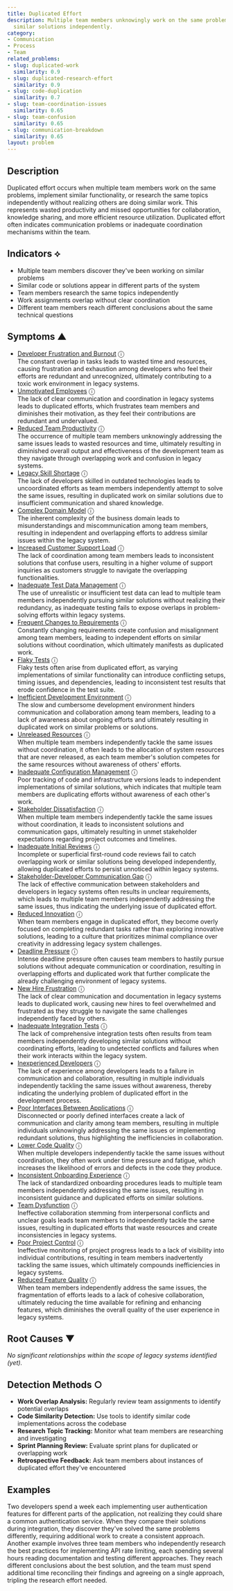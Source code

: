 ```yaml
---
title: Duplicated Effort
description: Multiple team members unknowingly work on the same problems or implement
  similar solutions independently.
category:
- Communication
- Process
- Team
related_problems:
- slug: duplicated-work
  similarity: 0.9
- slug: duplicated-research-effort
  similarity: 0.9
- slug: code-duplication
  similarity: 0.7
- slug: team-coordination-issues
  similarity: 0.65
- slug: team-confusion
  similarity: 0.65
- slug: communication-breakdown
  similarity: 0.65
layout: problem
---
```


## Description

Duplicated effort occurs when multiple team members work on the same problems, implement similar functionality, or research the same topics independently without realizing others are doing similar work. This represents wasted productivity and missed opportunities for collaboration, knowledge sharing, and more efficient resource utilization. Duplicated effort often indicates communication problems or inadequate coordination mechanisms within the team.


## Indicators ⟡

- Multiple team members discover they've been working on similar problems
- Similar code or solutions appear in different parts of the system
- Team members research the same topics independently
- Work assignments overlap without clear coordination
- Different team members reach different conclusions about the same technical questions


## Symptoms ▲

- [Developer Frustration and Burnout](developer-frustration-and-burnout.md) <span class="info-tooltip" title="Confidence: 0.463, Strength: 0.704">ⓘ</span>
<br/>  The constant overlap in tasks leads to wasted time and resources, causing frustration and exhaustion among developers who feel their efforts are redundant and unrecognized, ultimately contributing to a toxic work environment in legacy systems.
- [Unmotivated Employees](unmotivated-employees.md) <span class="info-tooltip" title="Confidence: 0.462, Strength: 0.855">ⓘ</span>
<br/>  The lack of clear communication and coordination in legacy systems leads to duplicated efforts, which frustrates team members and diminishes their motivation, as they feel their contributions are redundant and undervalued.
- [Reduced Team Productivity](reduced-team-productivity.md) <span class="info-tooltip" title="Confidence: 0.456, Strength: 0.759">ⓘ</span>
<br/>  The occurrence of multiple team members unknowingly addressing the same issues leads to wasted resources and time, ultimately resulting in diminished overall output and effectiveness of the development team as they navigate through overlapping work and confusion in legacy systems.
- [Legacy Skill Shortage](legacy-skill-shortage.md) <span class="info-tooltip" title="Confidence: 0.454, Strength: 0.767">ⓘ</span>
<br/>  The lack of developers skilled in outdated technologies leads to uncoordinated efforts as team members independently attempt to solve the same issues, resulting in duplicated work on similar solutions due to insufficient communication and shared knowledge.
- [Complex Domain Model](complex-domain-model.md) <span class="info-tooltip" title="Confidence: 0.444, Strength: 0.677">ⓘ</span>
<br/>  The inherent complexity of the business domain leads to misunderstandings and miscommunication among team members, resulting in independent and overlapping efforts to address similar issues within the legacy system.
- [Increased Customer Support Load](increased-customer-support-load.md) <span class="info-tooltip" title="Confidence: 0.436, Strength: 0.719">ⓘ</span>
<br/>  The lack of coordination among team members leads to inconsistent solutions that confuse users, resulting in a higher volume of support inquiries as customers struggle to navigate the overlapping functionalities.
- [Inadequate Test Data Management](inadequate-test-data-management.md) <span class="info-tooltip" title="Confidence: 0.434, Strength: 0.877">ⓘ</span>
<br/>  The use of unrealistic or insufficient test data can lead to multiple team members independently pursuing similar solutions without realizing their redundancy, as inadequate testing fails to expose overlaps in problem-solving efforts within legacy systems.
- [Frequent Changes to Requirements](frequent-changes-to-requirements.md) <span class="info-tooltip" title="Confidence: 0.425, Strength: 0.813">ⓘ</span>
<br/>  Constantly changing requirements create confusion and misalignment among team members, leading to independent efforts on similar solutions without coordination, which ultimately manifests as duplicated work.
- [Flaky Tests](flaky-tests.md) <span class="info-tooltip" title="Confidence: 0.425, Strength: 0.790">ⓘ</span>
<br/>  Flaky tests often arise from duplicated effort, as varying implementations of similar functionality can introduce conflicting setups, timing issues, and dependencies, leading to inconsistent test results that erode confidence in the test suite.
- [Inefficient Development Environment](inefficient-development-environment.md) <span class="info-tooltip" title="Confidence: 0.420, Strength: 0.714">ⓘ</span>
<br/>  The slow and cumbersome development environment hinders communication and collaboration among team members, leading to a lack of awareness about ongoing efforts and ultimately resulting in duplicated work on similar problems or solutions.
- [Unreleased Resources](unreleased-resources.md) <span class="info-tooltip" title="Confidence: 0.416, Strength: 0.724">ⓘ</span>
<br/>  When multiple team members independently tackle the same issues without coordination, it often leads to the allocation of system resources that are never released, as each team member's solution competes for the same resources without awareness of others' efforts.
- [Inadequate Configuration Management](inadequate-configuration-management.md) <span class="info-tooltip" title="Confidence: 0.389, Strength: 0.920">ⓘ</span>
<br/>  Poor tracking of code and infrastructure versions leads to independent implementations of similar solutions, which indicates that multiple team members are duplicating efforts without awareness of each other's work.
- [Stakeholder Dissatisfaction](stakeholder-dissatisfaction.md) <span class="info-tooltip" title="Confidence: 0.365, Strength: 0.834">ⓘ</span>
<br/>  When multiple team members independently tackle the same issues without coordination, it leads to inconsistent solutions and communication gaps, ultimately resulting in unmet stakeholder expectations regarding project outcomes and timelines.
- [Inadequate Initial Reviews](inadequate-initial-reviews.md) <span class="info-tooltip" title="Confidence: 0.363, Strength: 0.857">ⓘ</span>
<br/>  Incomplete or superficial first-round code reviews fail to catch overlapping work or similar solutions being developed independently, allowing duplicated efforts to persist unnoticed within legacy systems.
- [Stakeholder-Developer Communication Gap](stakeholder-developer-communication-gap.md) <span class="info-tooltip" title="Confidence: 0.361, Strength: 0.790">ⓘ</span>
<br/>  The lack of effective communication between stakeholders and developers in legacy systems often results in unclear requirements, which leads to multiple team members independently addressing the same issues, thus indicating the underlying issue of duplicated effort.
- [Reduced Innovation](reduced-innovation.md) <span class="info-tooltip" title="Confidence: 0.357, Strength: 0.712">ⓘ</span>
<br/>  When team members engage in duplicated effort, they become overly focused on completing redundant tasks rather than exploring innovative solutions, leading to a culture that prioritizes minimal compliance over creativity in addressing legacy system challenges.
- [Deadline Pressure](deadline-pressure.md) <span class="info-tooltip" title="Confidence: 0.349, Strength: 0.801">ⓘ</span>
<br/>  Intense deadline pressure often causes team members to hastily pursue solutions without adequate communication or coordination, resulting in overlapping efforts and duplicated work that further complicate the already challenging environment of legacy systems.
- [New Hire Frustration](new-hire-frustration.md) <span class="info-tooltip" title="Confidence: 0.344, Strength: 0.800">ⓘ</span>
<br/>  The lack of clear communication and documentation in legacy systems leads to duplicated work, causing new hires to feel overwhelmed and frustrated as they struggle to navigate the same challenges independently faced by others.
- [Inadequate Integration Tests](inadequate-integration-tests.md) <span class="info-tooltip" title="Confidence: 0.334, Strength: 0.932">ⓘ</span>
<br/>  The lack of comprehensive integration tests often results from team members independently developing similar solutions without coordinating efforts, leading to undetected conflicts and failures when their work interacts within the legacy system.
- [Inexperienced Developers](inexperienced-developers.md) <span class="info-tooltip" title="Confidence: 0.325, Strength: 0.840">ⓘ</span>
<br/>  The lack of experience among developers leads to a failure in communication and collaboration, resulting in multiple individuals independently tackling the same issues without awareness, thereby indicating the underlying problem of duplicated effort in the development process.
- [Poor Interfaces Between Applications](poor-interfaces-between-applications.md) <span class="info-tooltip" title="Confidence: 0.310, Strength: 0.888">ⓘ</span>
<br/>  Disconnected or poorly defined interfaces create a lack of communication and clarity among team members, resulting in multiple individuals unknowingly addressing the same issues or implementing redundant solutions, thus highlighting the inefficiencies in collaboration.
- [Lower Code Quality](lower-code-quality.md) <span class="info-tooltip" title="Confidence: 0.309, Strength: 0.696">ⓘ</span>
<br/>  When multiple developers independently tackle the same issues without coordination, they often work under time pressure and fatigue, which increases the likelihood of errors and defects in the code they produce.
- [Inconsistent Onboarding Experience](inconsistent-onboarding-experience.md) <span class="info-tooltip" title="Confidence: 0.307, Strength: 0.785">ⓘ</span>
<br/>  The lack of standardized onboarding procedures leads to multiple team members independently addressing the same issues, resulting in inconsistent guidance and duplicated efforts on similar solutions.
- [Team Dysfunction](team-dysfunction.md) <span class="info-tooltip" title="Confidence: 0.303, Strength: 0.743">ⓘ</span>
<br/>  Ineffective collaboration stemming from interpersonal conflicts and unclear goals leads team members to independently tackle the same issues, resulting in duplicated efforts that waste resources and create inconsistencies in legacy systems.
- [Poor Project Control](poor-project-control.md) <span class="info-tooltip" title="Confidence: 0.302, Strength: 0.889">ⓘ</span>
<br/>  Ineffective monitoring of project progress leads to a lack of visibility into individual contributions, resulting in team members inadvertently tackling the same issues, which ultimately compounds inefficiencies in legacy systems.
- [Reduced Feature Quality](reduced-feature-quality.md) <span class="info-tooltip" title="Confidence: 0.301, Strength: 0.765">ⓘ</span>
<br/>  When team members independently address the same issues, the fragmentation of efforts leads to a lack of cohesive collaboration, ultimately reducing the time available for refining and enhancing features, which diminishes the overall quality of the user experience in legacy systems.

## Root Causes ▼

*No significant relationships within the scope of legacy systems identified (yet).*

## Detection Methods ○

- **Work Overlap Analysis:** Regularly review team assignments to identify potential overlaps
- **Code Similarity Detection:** Use tools to identify similar code implementations across the codebase
- **Research Topic Tracking:** Monitor what team members are researching and investigating
- **Sprint Planning Review:** Evaluate sprint plans for duplicated or overlapping work
- **Retrospective Feedback:** Ask team members about instances of duplicated effort they've encountered


## Examples

Two developers spend a week each implementing user authentication features for different parts of the application, not realizing they could share a common authentication service. When they compare their solutions during integration, they discover they've solved the same problems differently, requiring additional work to create a consistent approach. Another example involves three team members who independently research the best practices for implementing API rate limiting, each spending several hours reading documentation and testing different approaches. They reach different conclusions about the best solution, and the team must spend additional time reconciling their findings and agreeing on a single approach, tripling the research effort needed.
